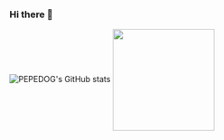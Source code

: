### Hi there 👋

<!--
**Hojip-Kim/Hojip-Kim** is a ✨ _special_ ✨ repository because its `README.md` (this file) appears on your GitHub profile.

Here are some ideas to get you started:

- 🔭 I’m currently working on ...
- 🌱 I’m currently learning ...
- 👯 I’m looking to collaborate on ...
- 🤔 I’m looking for help with ...
- 💬 Ask me about ...
- 📫 How to reach me: ...
- 😄 Pronouns: ...
- ⚡ Fun fact: ...
-->

![PEPEDOG's GitHub stats](https://github-readme-stats.vercel.app/api?username=Hojip-Kim&show_icons=true&theme=blue-green)
<a href="https://github.com/Hojip-Kim"><img align="center" style="height:180px" src="https://github-readme-stats.vercel.app/api/top-langs/?username=Hojip-Kim&layout=compact&theme=nord&hide_border=true" /></a> 
